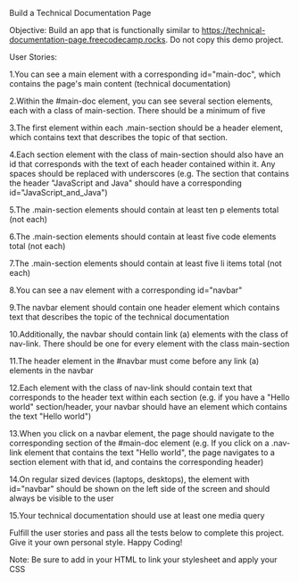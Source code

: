 Build a Technical Documentation Page

Objective: Build an app that is functionally similar to https://technical-documentation-page.freecodecamp.rocks. Do not copy this demo project.

User Stories:

1.You can see a main element with a corresponding id="main-doc", which contains the page's main content (technical documentation)

2.Within the #main-doc element, you can see several section elements, each with a class of main-section. There should be a minimum of five

3.The first element within each .main-section should be a header element, which contains text that describes the topic of that section.

4.Each section element with the class of main-section should also have an id that corresponds with the text of each header contained within it. Any spaces should be replaced with underscores (e.g. The section that contains the header "JavaScript and Java" should have a corresponding id="JavaScript_and_Java")

5.The .main-section elements should contain at least ten p elements total (not each)

6.The .main-section elements should contain at least five code elements total (not each)

7.The .main-section elements should contain at least five li items total (not each)

8.You can see a nav element with a corresponding id="navbar"

9.The navbar element should contain one header element which contains text that describes the topic of the technical documentation

10.Additionally, the navbar should contain link (a) elements with the class of nav-link. There should be one for every element with the class main-section

11.The header element in the #navbar must come before any link (a) elements in the navbar

12.Each element with the class of nav-link should contain text that corresponds to the header text within each section (e.g. if you have a "Hello world" section/header, your navbar should have an element which contains the text "Hello world")

13.When you click on a navbar element, the page should navigate to the corresponding section of the #main-doc element (e.g. If you click on a .nav-link element that contains the text "Hello world", the page navigates to a section element with that id, and contains the corresponding header)

14.On regular sized devices (laptops, desktops), the element with id="navbar" should be shown on the left side of the screen and should always be visible to the user

15.Your technical documentation should use at least one media query

Fulfill the user stories and pass all the tests below to complete this project. Give it your own personal style. Happy Coding!

Note: Be sure to add <link rel="stylesheet" href="styles.css"> in your HTML to link your stylesheet and apply your CSS
